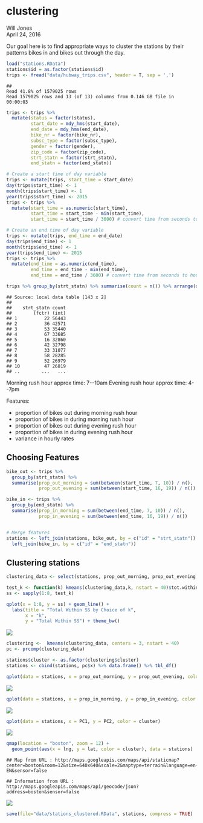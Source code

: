 # clustering
Will Jones  
April 24, 2016  

Our goal here is to find appropriate ways to cluster the stations by their
patterns bikes in and bikes out through the day. 





```r
load("stations.RData")
stations$id = as.factor(stations$id)
trips <- fread("data/hubway_trips.csv", header = T, sep = ',')
```

```
## 
Read 41.8% of 1579025 rows
Read 1579025 rows and 13 (of 13) columns from 0.146 GB file in 00:00:03
```

```r
trips <- trips %>%
  mutate(status = factor(status),
         start_date = mdy_hms(start_date),
         end_date = mdy_hms(end_date),
         bike_nr = factor(bike_nr),
         subsc_type = factor(subsc_type),
         gender = factor(gender),
         zip_code = factor(zip_code),
         strt_statn = factor(strt_statn),
         end_statn = factor(end_statn))

# Create a start time of day variable
trips <- mutate(trips, start_time = start_date)
day(trips$start_time) <- 1
month(trips$start_time) <- 1
year(trips$start_time) <- 2015
trips <- trips %>%
  mutate(start_time = as.numeric(start_time),
         start_time = start_time - min(start_time),
         start_time = start_time / 3600) # convert time from seconds to hours

# Create an end time of day variable
trips <- mutate(trips, end_time = end_date)
day(trips$end_time) <- 1
month(trips$end_time) <- 1
year(trips$end_time) <- 2015
trips <- trips %>%
  mutate(end_time = as.numeric(end_time),
         end_time = end_time - min(end_time),
         end_time = end_time / 3600) # convert time from seconds to hours
```



```r
trips %>% group_by(strt_statn) %>% summarise(count = n()) %>% arrange(desc(count))
```

```
## Source: local data table [143 x 2]
## 
##    strt_statn count
##        (fctr) (int)
## 1          22 56443
## 2          36 42571
## 3          53 35440
## 4          67 33685
## 5          16 32860
## 6          42 32798
## 7          33 31077
## 8          58 28285
## 9          52 26979
## 10         47 26819
## ..        ...   ...
```

Morning rush hour approx time: 7--10am
Evening rush hour approx time: 4--7pm

Features:

- proportion of bikes out during morning rush hour
- proportion of bikes in during morning rush hour
- proportion of bikes out during evening rush hour
- proportion of bikes in during evening rush hour
- variance in hourly rates

## Choosing Features


```r
bike_out <- trips %>%
  group_by(strt_statn) %>%
  summarise(prop_out_morning = sum(between(start_time, 7, 10)) / n(),
            prop_out_evening = sum(between(start_time, 16, 19)) / n())

bike_in <- trips %>%
  group_by(end_statn) %>%
  summarise(prop_in_morning = sum(between(end_time, 7, 10)) / n(),
            prop_in_evening = sum(between(end_time, 16, 19)) / n())


# Merge features
stations <- left_join(stations, bike_out, by = c("id" = "strt_statn")) %>%
  left_join(bike_in, by = c("id" = "end_statn"))
```

## Clustering stations


```r
clustering_data <- select(stations, prop_out_morning, prop_out_evening, prop_in_morning, prop_in_evening)

test_k <- function(k) kmeans(clustering_data,k, nstart = 40)$tot.withinss
ss <- sapply(1:8, test_k)

qplot(x = 1:8, y = ss) + geom_line() +
  labs(title = "Total Within SS by Choice of k",
       x = "k",
       y = "Total Within SS") + theme_bw()
```

![](clustering_files/figure-html/clustering-1.png)

```r
clustering <-  kmeans(clustering_data, centers = 3, nstart = 40)
pc <- prcomp(clustering_data)

stations$cluster <- as.factor(clustering$cluster)
stations <- cbind(stations, pc$x) %>% data.frame() %>% tbl_df()
```


```r
qplot(data = stations, x = prop_out_morning, y = prop_out_evening, color = cluster)
```

![](clustering_files/figure-html/results-1.png)

```r
qplot(data = stations, x = prop_in_morning, y = prop_in_evening, color = cluster)
```

![](clustering_files/figure-html/results-2.png)

```r
qplot(data = stations, x = PC1, y = PC2, color = cluster)
```

![](clustering_files/figure-html/results-3.png)

```r
qmap(location = "boston", zoom = 12) + 
  geom_point(aes(x = lng, y = lat, color = cluster), data = stations)
```

```
## Map from URL : http://maps.googleapis.com/maps/api/staticmap?center=boston&zoom=12&size=640x640&scale=2&maptype=terrain&language=en-EN&sensor=false
```

```
## Information from URL : http://maps.googleapis.com/maps/api/geocode/json?address=boston&sensor=false
```

![](clustering_files/figure-html/results-4.png)

```r
save(file="data/stations_clustered.RData", stations, compress = TRUE)
```
